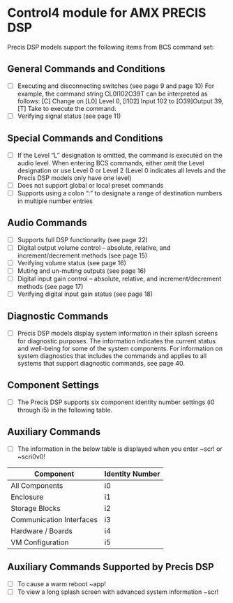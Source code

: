 # Control4 module for AMX PRECIS DSP

Precis DSP models support the following items from BCS command set:
## General Commands and Conditions
 - [ ] Executing and disconnecting switches (see page 9 and page 10)
    For example, the command string CL0I102O39T can be interpreted as follows: 
    [C] Change on [L0] Level 0, [I102] Input 102 to [O39]Output 39, [T] Take to execute the command.
 - [ ] Verifying signal status (see page 11)
## Special Commands and Conditions
 - [ ] If the Level “L” designation is omitted, the command is executed on the audio level. When entering BCS commands, either 
omit the Level designation or use Level 0 or Level 2 (Level 0 indicates all levels and the Precis DSP models only have one 
level)
 - [ ] Does not support global or local preset commands
 - [ ] Supports using a colon “:” to designate a range of destination numbers in multiple number entries 
## Audio Commands 
 - [ ] Supports full DSP functionality (see page 22) 
 - [ ] Digital output volume control – absolute, relative, and increment/decrement methods (see page 15)
 - [ ] Verifying volume status (see page 16)
 - [ ] Muting and un-muting outputs (see page 16)
 - [ ] Digital input gain control – absolute, relative, and increment/decrement methods (see page 17)
 - [ ] Verifying digital input gain status (see page 18)
## Diagnostic Commands
 - [ ] Precis DSP models display system information in their splash screens for diagnostic purposes. The information indicates the current status and well-being for some of the system components. For information on system diagnostics that includes the commands and applies to all systems that support diagnostic commands, see page 40.
## Component Settings
 - [ ] The Precis DSP supports six component identity number settings (i0 through i5) in the following table.
## Auxiliary Commands
 - [ ] The information in the below table is displayed when you enter ~scr! or ~scri0v0!

| Component | Identity Number | 
| --------- | --------------- |
| All Components| i0
|Enclosure | i1
|Storage Blocks | i2
|Communication Interfaces | i3
|Hardware / Boards | i4
|VM Configuration | i5

## Auxiliary Commands Supported by Precis DSP
 - [ ] To cause a warm reboot ~app!
 - [ ] To view a long splash screen with advanced system information ~scr!